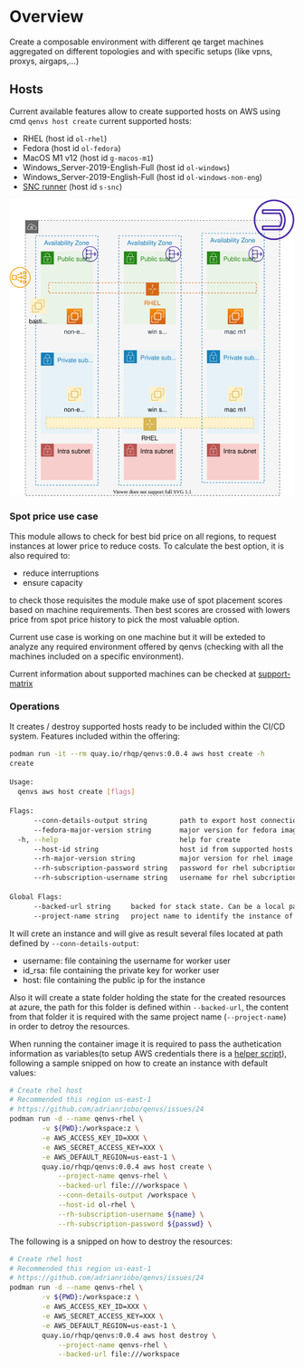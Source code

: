 # Overview

Create a composable environment with different qe target machines aggregated on different topologies and with specific setups (like vpns, proxys, airgaps,...)

## Hosts

Current available features allow to create supported hosts on AWS using cmd `qenvs host create` current supported hosts:

* RHEL (host id `ol-rhel`)
* Fedora (host id `ol-fedora`)
* MacOS M1 v12 (host id `g-macos-m1`)
* Windows_Server-2019-English-Full (host id `ol-windows`)
* Windows_Server-2019-English-Full (host id `ol-windows-non-eng`)
* [SNC runner](https://github.com/crc-org/snc)  (host id `s-snc`)

![Environment](./diagrams/base.svg)

### Spot price use case

This module allows to check for best bid price on all regions, to request instances at lower price to reduce costs. To calculate the best option, it is also required to:  

* reduce interruptions
* ensure capacity

to check those requisites the module make use of spot placement scores based on machine requirements. Then best scores are crossed with lowers price from spot price history to pick the most valuable option.

Current use case is working on one machine but it will be exteded to analyze any required environment offered by qenvs (checking with all the machines included on a specific environment).

Current information about supported machines can be checked at [support-matrix](./../pkg/infra/aws/support-matrix/matrix.go)

### Operations

It creates / destroy supported hosts ready to be included within the CI/CD system. Features included within the offering:

```bash
podman run -it --rm quay.io/rhqp/qenvs:0.0.4 aws host create -h
create

Usage:
  qenvs aws host create [flags]

Flags:
      --conn-details-output string        path to export host connection information (host, username and privateKey)
      --fedora-major-version string       major version for fedora image 36, 37 (default "37")
  -h, --help                              help for create
      --host-id string                    host id from supported hosts list
      --rh-major-version string           major version for rhel image 7, 8 or 9 (default "8")
      --rh-subscription-password string   password for rhel subcription
      --rh-subscription-username string   username for rhel subcription

Global Flags:
      --backed-url string     backed for stack state. Can be a local path with format file:///path/subpath or s3 s3://existing-bucket
      --project-name string   project name to identify the instance of the stack
```

It will crete an instance and will give as result several files located at path defined by `--conn-details-output`:

* username: file containing the username for worker user
* id_rsa: file containing the private key for worker user
* host: file containing the public ip for the instance  

Also it will create a state folder holding the state for the created resources at azure, the path for this folder is defined within `--backed-url`, the content from that folder it is required with the same project name (`--project-name`) in order to detroy the resources.

When running the container image it is required to pass the authetication information as variables(to setup AWS credentials there is a [helper script](./../hacks/aws_setup.sh)), following a sample snipped on how to create an instance with default values:  

```bash
# Create rhel host
# Recommended this region us-east-1
# https://github.com/adrianriobo/qenvs/issues/24
podman run -d --name qenvs-rhel \
        -v ${PWD}:/workspace:z \
        -e AWS_ACCESS_KEY_ID=XXX \
        -e AWS_SECRET_ACCESS_KEY=XXX \
        -e AWS_DEFAULT_REGION=us-east-1 \
        quay.io/rhqp/qenvs:0.0.4 aws host create \
            --project-name qenvs-rhel \
            --backed-url file:///workspace \
            --conn-details-output /workspace \
            --host-id ol-rhel \
            --rh-subscription-username ${name} \
            --rh-subscription-password ${passwd} \
```

The following is a snipped on how to destroy the resources:

```bash
# Create rhel host
# Recommended this region us-east-1
# https://github.com/adrianriobo/qenvs/issues/24
podman run -d --name qenvs-rhel \
        -v ${PWD}:/workspace:z \
        -e AWS_ACCESS_KEY_ID=XXX \
        -e AWS_SECRET_ACCESS_KEY=XXX \
        -e AWS_DEFAULT_REGION=us-east-1 \
        quay.io/rhqp/qenvs:0.0.4 aws host destroy \
            --project-name qenvs-rhel \
            --backed-url file:///workspace 
```
